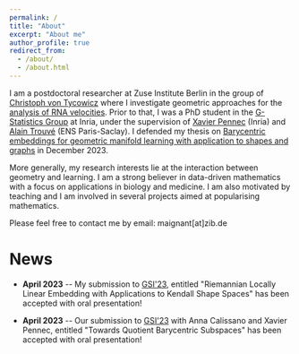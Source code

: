 ```yaml
---
permalink: /
title: "About"
excerpt: "About me"
author_profile: true
redirect_from: 
  - /about/
  - /about.html
---
```



I am a postdoctoral researcher at Zuse Institute Berlin in the group of [Christoph von Tycowicz](https://tycowicz.de/) where I investigate geometric approaches for the [analysis of RNA velocities](https://mathplus.de/research-2/application-areas/aa1-mechanisms-of-life/aa1-20/). Prior to that, I was a PhD student in the [G-Statistics Group](https://gstats.inria.fr/) at Inria, under the 
supervision of [Xavier Pennec](http://www-sop.inria.fr/members/Xavier.Pennec/) (Inria) and 
[Alain Trouvé](https://centreborelli.ens-paris-saclay.fr/fr/annuaire-des-personnes/alain-trouve) (ENS Paris-Saclay). I defended my thesis on [Barycentric embeddings for geometric manifold learning with application to shapes and graphs](https://theses.hal.science/tel-04452790v2) in December 2023.

More generally, my research interests lie at the interaction between geometry and learning. I am a strong believer in data-driven mathematics with a focus on applications in biology and medicine. I am also motivated by teaching and I am involved in several projects aimed at popularising mathematics.

Please feel free to contact me by email: maignant[at]zib.de


News
======
* **April 2023** -- My submission to [GSI'23](https://conference-gsi.org/), entitled "Riemannian Locally Linear Embedding with Applications to 
Kendall Shape Spaces" has been accepted with oral presentation!

* **April 2023** -- Our submission to [GSI'23](https://conference-gsi.org/) with Anna Calissano and Xavier Pennec, entitled "Towards Quotient Barycentric Subspaces" has been accepted with oral presentation!


